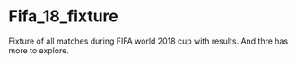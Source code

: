# Fifa_18_fixture

Fixture of all matches during FIFA world 2018 cup with results. And thre has more to explore.
